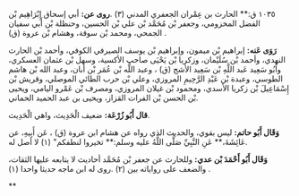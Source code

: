 ١٠٣٥ ق:** الحارث بن عِمْران الجعفري المدني (٣) .**روى عن:** أبي إسحاق إِبْرَاهِيم بْن الفضل المخزومي، وجعفر بْن مُحَمَّد بْن علي بْن الحسين، وحنظلة بْن أَبي سفيان الجمحي، ومحمد بْن سوقة، وهشام بْن عروة (ق) .

**رَوَى عَنه:** إبراهيم بْن ميمون، وإبراهيم بْن يوسف الصيرفي الكوفي، وأحمد بْن الحارث النهدي، وأحمد بْن سُلَيْمان، وزكريا بْن يَحْيَى صاحب الأكسية، وسهل بْن عثمان العسكري، وأَبُو سَعِيد عَبد اللَّهِ بْن سَعِيد الأشج (ق) ، وعبد اللَّه بْن عُمَر بْن أبان، وعبد الله بْن هاشم الطوسي، وعبدة بْن عَبْدِ الرَّحِيمِ المروزي، وعلي بْن حرب الطائي الموصلي، وقريش بْن إِسْمَاعِيلَ بْن زكريا الأسدي، ومحمود بْن غيلان المروزي، ومصرف بْن عَمْرو اليامي، ويحيى بْن الحسن بْن الفرات القزاز، ويحيى بن عبد الحميد الحماني.

**قال أَبُو زُرْعَة:** ضعيف الْحَدِيث، واهي الْحَدِيث.

**وَقَال أَبُو حاتم:** ليس بقوي، والحديث الذي رواه عن هشام ابن عروة (ق) ، عَن أَبِيهِ، عن عَائِشَةَ،** عَنِ النَّبِيِّ صَلَّى اللَّهُ عليه وسلم:** تخيروا لنطفكم" (١) لا أصل له.

**وَقَال أَبُو أَحْمَدَ بْن عدي:** وللحارث عن جعفر بْن مُحَمَّد أحاديث لا يتابعه عليها الثقات، والضعف على رواياته بين (٢) .روى له ابن ماجه حديثا واحدا (١) .

**